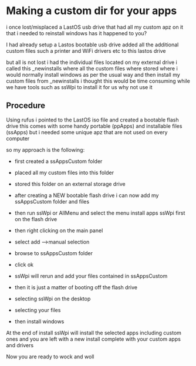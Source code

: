 # Making a custom dir for your apps

i once lost/misplaced a LastOS usb drive that had all my custom apz on it that i needed to reinstall windows
has it happened to you?

I had already setup a Lastos bootable usb drive
added all the additional custom files such a printer and WiFi drivers etc to this lastos drive

but all is not lost i had the individual files located on my external drive
i called this _newinstalls where all the custom files where stored
where i would normally install windows as per the usual way and then install my custom files from _newinstalls
i thought this would be time consuming while we have tools such as ssWpi to install it for us why not use it


## Procedure

Using rufus i pointed to the LastOS iso file and created a bootable flash drive
this comes with some handy portable (ppApps) and installable files (ssApps)
but i needed some unique apz that are not used on every computer

so my approach is the following:

* first created a ssAppsCustom folder
* placed all my custom files into this folder
* stored this folder on an external storage drive

* after creating a NEW bootable flash drive i can now add my ssAppsCustom folder and files
* then run ssWpi or AllMenu and select the menu install apps ssWpi first on the flash drive
* then right clicking on the main panel
* select add -->manual selection
* browse to ssAppsCustom folder
* click ok
* ssWpi will rerun and add your files contained in ssAppsCustom
* then it is just a matter of booting off the flash drive
* selecting ssWpi on the desktop
* selecting your files
* then install windows

At the end of install ssWpi will install the selected apps including custom ones
and you are left with a new install complete with your custom apps and drivers

Now you are ready to wock and woll
